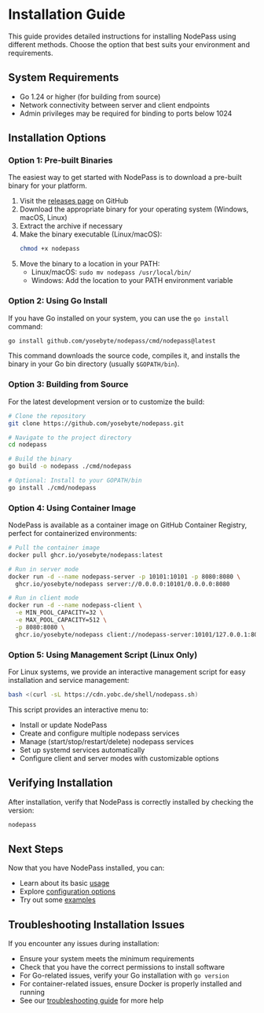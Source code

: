 # Installation Guide

This guide provides detailed instructions for installing NodePass using different methods. Choose the option that best suits your environment and requirements.

## System Requirements

- Go 1.24 or higher (for building from source)
- Network connectivity between server and client endpoints
- Admin privileges may be required for binding to ports below 1024

## Installation Options

### Option 1: Pre-built Binaries

The easiest way to get started with NodePass is to download a pre-built binary for your platform.

1. Visit the [releases page](https://github.com/yosebyte/nodepass/releases) on GitHub
2. Download the appropriate binary for your operating system (Windows, macOS, Linux)
3. Extract the archive if necessary
4. Make the binary executable (Linux/macOS):
   ```bash
   chmod +x nodepass
   ```
5. Move the binary to a location in your PATH:
   - Linux/macOS: `sudo mv nodepass /usr/local/bin/`
   - Windows: Add the location to your PATH environment variable

### Option 2: Using Go Install

If you have Go installed on your system, you can use the `go install` command:

```bash
go install github.com/yosebyte/nodepass/cmd/nodepass@latest
```

This command downloads the source code, compiles it, and installs the binary in your Go bin directory (usually `$GOPATH/bin`).

### Option 3: Building from Source

For the latest development version or to customize the build:

```bash
# Clone the repository
git clone https://github.com/yosebyte/nodepass.git

# Navigate to the project directory
cd nodepass

# Build the binary
go build -o nodepass ./cmd/nodepass

# Optional: Install to your GOPATH/bin
go install ./cmd/nodepass
```

### Option 4: Using Container Image

NodePass is available as a container image on GitHub Container Registry, perfect for containerized environments:

```bash
# Pull the container image
docker pull ghcr.io/yosebyte/nodepass:latest

# Run in server mode
docker run -d --name nodepass-server -p 10101:10101 -p 8080:8080 \
  ghcr.io/yosebyte/nodepass server://0.0.0.0:10101/0.0.0.0:8080

# Run in client mode
docker run -d --name nodepass-client \
  -e MIN_POOL_CAPACITY=32 \
  -e MAX_POOL_CAPACITY=512 \
  -p 8080:8080 \
  ghcr.io/yosebyte/nodepass client://nodepass-server:10101/127.0.0.1:8080
```

### Option 5: Using Management Script (Linux Only)

For Linux systems, we provide an interactive management script for easy installation and service management:

```bash
bash <(curl -sL https://cdn.yobc.de/shell/nodepass.sh)
```

This script provides an interactive menu to:
- Install or update NodePass
- Create and configure multiple nodepass services
- Manage (start/stop/restart/delete) nodepass services
- Set up systemd services automatically
- Configure client and server modes with customizable options

## Verifying Installation

After installation, verify that NodePass is correctly installed by checking the version:

```bash
nodepass
```

## Next Steps

Now that you have NodePass installed, you can:

- Learn about its basic [usage](/docs/en/usage.md)
- Explore [configuration options](/docs/en/configuration.md)
- Try out some [examples](/docs/en/examples.md)

## Troubleshooting Installation Issues

If you encounter any issues during installation:

- Ensure your system meets the minimum requirements
- Check that you have the correct permissions to install software
- For Go-related issues, verify your Go installation with `go version`
- For container-related issues, ensure Docker is properly installed and running
- See our [troubleshooting guide](/docs/en/troubleshooting.md) for more help
